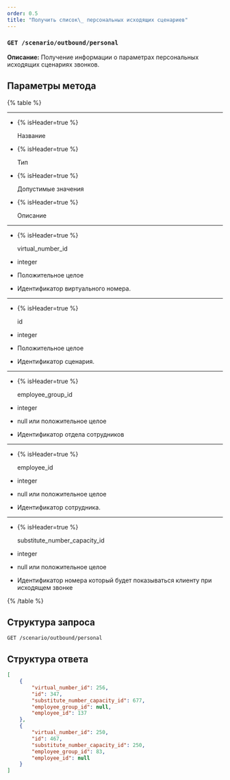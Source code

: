 ```yaml
---
order: 0.5
title: "Получить список\_ персональных исходящих сценариев"
---
```


### `GET /scenario/outbound/personal`

**Описание:** Получение информации о параметрах персональных исходящих сценариях звонков.

## Параметры метода

{% table %}

---

*  {% isHeader=true %}

   Название

*  {% isHeader=true %}

   Тип

*  {% isHeader=true %}

   Допустимые значения

*  {% isHeader=true %}

   Описание

---

*  {% isHeader=true %}

   virtual_number_id

*  integer

*  Положительное целое

*  Идентификатор виртуального номера.

---

*  {% isHeader=true %}

   id

*  integer

*  Положительное целое

*  Идентификатор сценария.

---

*  {% isHeader=true %}

   employee_group_id

*  integer

*  null или положительное целое

*  Идентификатор отдела сотрудников

---

*  {% isHeader=true %}

   employee_id

*  integer

*  null или положительное целое

*  Идентификатор сотрудника.

---

*  {% isHeader=true %}

   substitute_number_capacity_id

*  integer

*  null или положительное целое

*  Идентификатор номера который будет показываться клиенту при исходящем звонке

{% /table %}

## Структура запроса

`GET /scenario/outbound/personal`

## Cтруктура ответа

```json
[
    {
        "virtual_number_id": 256,
        "id": 347,
        "substitute_number_capacity_id": 677,
        "employee_group_id": null,
        "employee_id": 137
    },
    {
        "virtual_number_id": 250,
        "id": 467,
        "substitute_number_capacity_id": 250,
        "employee_group_id": 83,
        "employee_id": null
    }
]
```